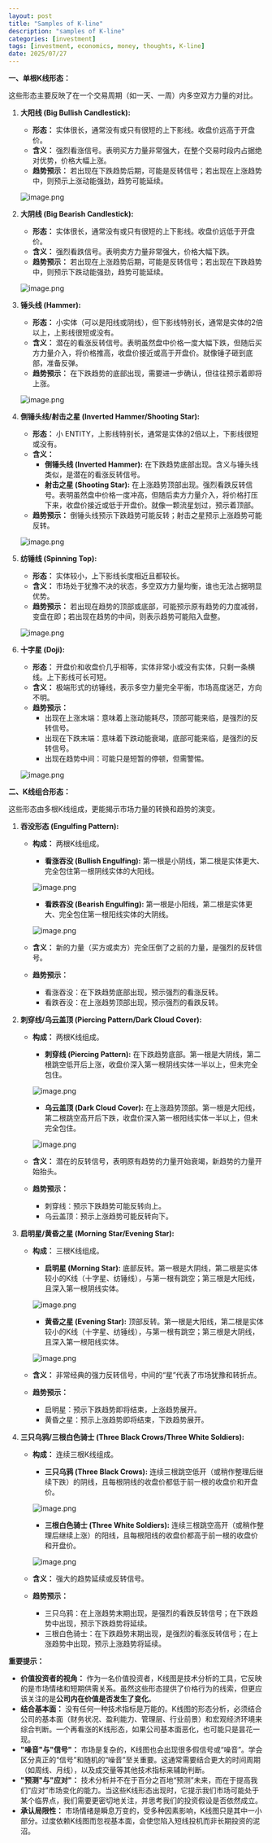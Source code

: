 ```yaml
---
layout: post
title: "Samples of K-line"
description: "samples of K-line"
categories: [investment]
tags: [investment, economics, money, thoughts, K-line]
date: 2025/07/27
---
```


**一、单根K线形态：**

这些形态主要反映了在一个交易周期（如一天、一周）内多空双方力量的对比。

1.  **大阳线 (Big Bullish Candlestick):**
    *   **形态：** 实体很长，通常没有或只有很短的上下影线。收盘价远高于开盘价。
    *   **含义：** 强烈看涨信号。表明买方力量非常强大，在整个交易时段内占据绝对优势，价格大幅上涨。
    *   **趋势预示：** 若出现在下跌趋势后期，可能是反转信号；若出现在上涨趋势中，则预示上涨动能强劲，趋势可能延续。

    ![image.png](https://img.elmtran.me/v2/x3QZVyn.png)

2.  **大阴线 (Big Bearish Candlestick):**
    *   **形态：** 实体很长，通常没有或只有很短的上下影线。收盘价远低于开盘价。
    *   **含义：** 强烈看跌信号。表明卖方力量非常强大，价格大幅下跌。
    *   **趋势预示：** 若出现在上涨趋势后期，可能是反转信号；若出现在下跌趋势中，则预示下跌动能强劲，趋势可能延续。

    ![image.png](https://img.elmtran.me/v2/iJTCcXM.png)

3.  **锤头线 (Hammer):**
    *   **形态：** 小实体（可以是阳线或阴线），但下影线特别长，通常是实体的2倍以上，上影线很短或没有。
    *   **含义：** 潜在的看涨反转信号。表明虽然盘中价格一度大幅下跌，但随后买方力量介入，将价格推高，收盘价接近或高于开盘价。就像锤子砸到底部，准备反弹。
    *   **趋势预示：** 在下跌趋势的底部出现，需要进一步确认，但往往预示着即将上涨。

    ![image.png](https://img.elmtran.me/v2/4WlSejB.png)

4.  **倒锤头线/射击之星 (Inverted Hammer/Shooting Star):**
    *   **形态：** 小 ENTITY，上影线特别长，通常是实体的2倍以上，下影线很短或没有。
    *   **含义：**
        *   **倒锤头线 (Inverted Hammer):** 在下跌趋势底部出现。含义与锤头线类似，是潜在的看涨反转信号。
        *   **射击之星 (Shooting Star):** 在上涨趋势顶部出现。强烈看跌反转信号。表明虽然盘中价格一度冲高，但随后卖方力量介入，将价格打压下来，收盘价接近或低于开盘价。就像一颗流星划过，预示着顶部。
    *   **趋势预示：** 倒锤头线预示下跌趋势可能反转；射击之星预示上涨趋势可能反转。

    ![image.png](https://img.elmtran.me/v2/hark2Yl.png)

5.  **纺锤线 (Spinning Top):**
    *   **形态：** 实体较小，上下影线长度相近且都较长。
    *   **含义：** 市场处于犹豫不决的状态，多空双方力量均衡，谁也无法占据明显优势。
    *   **趋势预示：** 若出现在趋势的顶部或底部，可能预示原有趋势的力度减弱，变盘在即；若出现在趋势的中间，则表示趋势可能陷入盘整。

    ![image.png](https://img.elmtran.me/v2/TPOKoIP.png)

6.  **十字星 (Doji):**
    *   **形态：** 开盘价和收盘价几乎相等，实体非常小或没有实体，只剩一条横线。上下影线可长可短。
    *   **含义：** 极端形式的纺锤线，表示多空力量完全平衡，市场高度迷茫，方向不明。
    *   **趋势预示：**
        *   出现在上涨末端：意味着上涨动能耗尽，顶部可能来临，是强烈的反转信号。
        *   出现在下跌末端：意味着下跌动能衰竭，底部可能来临，是强烈的反转信号。
        *   出现在趋势中间：可能只是短暂的停顿，但需警惕。

    ![image.png](https://img.elmtran.me/v2/4y7bdlF.png)

**二、K线组合形态：**

这些形态由多根K线组成，更能揭示市场力量的转换和趋势的演变。

1.  **吞没形态 (Engulfing Pattern):**
    *   **构成：** 两根K线组成。
        *   **看涨吞没 (Bullish Engulfing):** 第一根是小阴线，第二根是实体更大、完全包住第一根阴线实体的大阳线。

        ![image.png](https://img.elmtran.me/v2/9Kcl5BL.png)
        *   **看跌吞没 (Bearish Engulfing):** 第一根是小阳线，第二根是实体更大、完全包住第一根阳线实体的大阴线。

        ![image.png](https://img.elmtran.me/v2/pdPXvdi.png)
    *   **含义：** 新的力量（买方或卖方）完全压倒了之前的力量，是强烈的反转信号。
    *   **趋势预示：**
        *   看涨吞没：在下跌趋势底部出现，预示强烈的看涨反转。
        *   看跌吞没：在上涨趋势顶部出现，预示强烈的看跌反转。

2.  **刺穿线/乌云盖顶 (Piercing Pattern/Dark Cloud Cover):**
    *   **构成：** 两根K线组成。
        *   **刺穿线 (Piercing Pattern):** 在下跌趋势底部。第一根是大阴线，第二根跳空低开后上涨，收盘价深入第一根阴线实体一半以上，但未完全包住。

        ![image.png](https://img.elmtran.me/v2/FxCBHRa.png)
        *   **乌云盖顶 (Dark Cloud Cover):** 在上涨趋势顶部。第一根是大阳线，第二根跳空高开后下跌，收盘价深入第一根阳线实体一半以上，但未完全包住。

        ![image.png](https://img.elmtran.me/v2/bfHKIpY.png)
    *   **含义：** 潜在的反转信号，表明原有趋势的力量开始衰竭，新趋势的力量开始抬头。
    *   **趋势预示：**
        *   刺穿线：预示下跌趋势可能反转向上。
        *   乌云盖顶：预示上涨趋势可能反转向下。

3.  **启明星/黄昏之星 (Morning Star/Evening Star):**
    *   **构成：** 三根K线组成。
        *   **启明星 (Morning Star):** 底部反转。第一根是大阴线，第二根是实体较小的K线（十字星、纺锤线），与第一根有跳空；第三根是大阳线，且深入第一根阴线实体。

        ![image.png](https://img.elmtran.me/v2/hS2oUCm.png)
        *   **黄昏之星 (Evening Star):** 顶部反转。第一根是大阳线，第二根是实体较小的K线（十字星、纺锤线），与第一根有跳空；第三根是大阴线，且深入第一根阳线实体。

        ![image.png](https://img.elmtran.me/v2/5aE6roK.png)
    *   **含义：** 非常经典的强力反转信号，中间的“星”代表了市场犹豫和转折点。
    *   **趋势预示：**
        *   启明星：预示下跌趋势即将结束，上涨趋势展开。
        *   黄昏之星：预示上涨趋势即将结束，下跌趋势展开。

4.  **三只乌鸦/三根白色骑士 (Three Black Crows/Three White Soldiers):**
    *   **构成：** 连续三根K线组成。
        *   **三只乌鸦 (Three Black Crows):** 连续三根跳空低开（或稍作整理后继续下跌）的阴线，且每根阴线的收盘价都低于前一根的收盘价和开盘价。

        ![image.png](https://img.elmtran.me/v2/OJisA9I.png)
        *   **三根白色骑士 (Three White Soldiers):** 连续三根跳空高开（或稍作整理后继续上涨）的阳线，且每根阳线的收盘价都高于前一根的收盘价和开盘价。

        ![image.png](https://img.elmtran.me/v2/8YAzVol.png)
    *   **含义：** 强大的趋势延续或反转信号。
    *   **趋势预示：**
        *   三只乌鸦：在上涨趋势末期出现，是强烈的看跌反转信号；在下跌趋势中出现，预示下跌趋势将延续。
        *   三根白色骑士：在下跌趋势末期出现，是强烈的看涨反转信号；在上涨趋势中出现，预示上涨趋势将延续。

**重要提示：**

*   **价值投资者的视角：** 作为一名价值投资者，K线图是技术分析的工具，它反映的是市场情绪和短期供需关系。虽然这些形态提供了价格行为的线索，但更应该关注的是**公司内在价值是否发生了变化**。
*   **结合基本面：** 没有任何一种技术指标是万能的。K线图的形态分析，必须结合公司的基本面（财务状况、盈利能力、管理层、行业前景）和宏观经济环境来综合判断。一个再看涨的K线形态，如果公司基本面恶化，也可能只是昙花一现。
*   **"噪音"与"信号"：** 市场是复杂的，K线图也会出现很多假信号或“噪音”。学会区分真正的“信号”和随机的“噪音”至关重要。这通常需要结合更大的时间周期（如周线、月线），以及成交量等其他技术指标来辅助判断。
*   **"预测"与"应对"：** 技术分析并不在于百分之百地“预测”未来，而在于提高我们“应对”市场变化的能力。当这些K线形态出现时，它提示我们市场可能处于某个临界点，我们需要更密切地关注，并思考我们的投资假设是否依然成立。
*   **承认局限性：** 市场情绪是瞬息万变的，受多种因素影响，K线图只是其中一小部分。过度依赖K线图而忽视基本面，会使您陷入短线投机而非长期投资的泥沼。